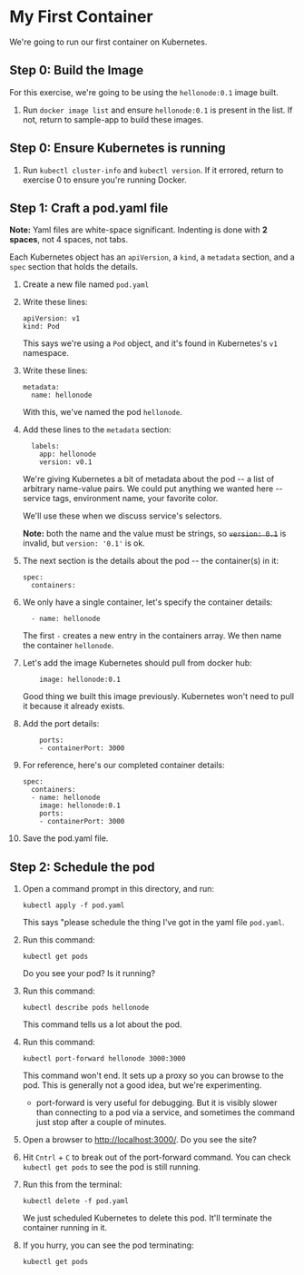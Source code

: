 My First Container
==================

We're going to run our first container on Kubernetes.


Step 0: Build the Image
-----------------------

For this exercise, we're going to be using the `hellonode:0.1` image built.

1. Run `docker image list` and ensure `hellonode:0.1` is present in the list.  If not, return to sample-app to build these images.


Step 0: Ensure Kubernetes is running
------------------------------------

1. Run `kubectl cluster-info` and `kubectl version`.  If it errored, return to exercise 0 to ensure you're running Docker.


Step 1: Craft a pod.yaml file
-----------------------------

**Note:** Yaml files are white-space significant.  Indenting is done with **2 spaces**, not 4 spaces, not tabs.

Each Kubernetes object has an `apiVersion`, a `kind`, a `metadata` section, and a `spec` section that holds the details.

1. Create a new file named `pod.yaml`

2. Write these lines:

   ```
   apiVersion: v1
   kind: Pod
   ```

   This says we're using a `Pod` object, and it's found in Kubernetes's `v1` namespace.

3. Write these lines:

   ```
   metadata:
     name: hellonode
   ```

   With this, we've named the pod `hellonode`.

4. Add these lines to the `metadata` section:

   ```
     labels:
       app: hellonode
       version: v0.1
   ```

   We're giving Kubernetes a bit of metadata about the pod -- a list of arbitrary name-value pairs.  We could put anything we wanted here -- service tags, environment name, your favorite color.
   
   We'll use these when we discuss service's selectors.

   **Note:** both the name and the value must be strings, so ~~`version: 0.1`~~ is invalid, but `version: '0.1'` is ok.

5. The next section is the details about the pod -- the container(s) in it:

   ```
   spec:
     containers:
   ```

6. We only have a single container, let's specify the container details:

   ```
     - name: hellonode
   ```

   The first `-` creates a new entry in the containers array.  We then name the container `hellonode`.

7. Let's add the image Kubernetes should pull from docker hub:

   ```
       image: hellonode:0.1
   ```

   Good thing we built this image previously.  Kubernetes won't need to pull it because it already exists.

8. Add the port details:

   ```
       ports:
       - containerPort: 3000
   ```

8. For reference, here's our completed container details:

   ```
   spec:
     containers:
     - name: hellonode
       image: hellonode:0.1
       ports:
       - containerPort: 3000
   ```

9. Save the pod.yaml file.


Step 2: Schedule the pod
------------------------

1. Open a command prompt in this directory, and run:

   ```
   kubectl apply -f pod.yaml
   ```

   This says "please schedule the thing I've got in the yaml file `pod.yaml`.

2. Run this command:

   ```
   kubectl get pods
   ```

   Do you see your pod?  Is it running?

3. Run this command:

   ```
   kubectl describe pods hellonode
   ```

   This command tells us a lot about the pod.

4. Run this command:

   ```
   kubectl port-forward hellonode 3000:3000
   ```

   This command won't end.  It sets up a proxy so you can browse to the pod.  This is generally not a good idea, but we're experimenting.
   - port-forward is very useful for debugging. But it is visibly slower than connecting to a pod via a service, and sometimes the command just stop after a couple of minutes.

5. Open a browser to [http://localhost:3000/](http://localhost:3000/).  Do you see the site?

6. Hit `Cntrl` + `C` to break out of the port-forward command.  You can check `kubectl get pods` to see the pod is still running.

7. Run this from the terminal:

   ```
   kubectl delete -f pod.yaml
   ```

   We just scheduled Kubernetes to delete this pod.  It'll terminate the container running in it.

8. If you hurry, you can see the pod terminating:

   ```
   kubectl get pods
   ```
